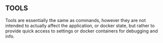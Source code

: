 TOOLS
-----

Tools are essentially the same as commands, however they are not intended
to actually affect the application, or docker state, but rather to provide
quick access to settings or docker containers for debugging and info.
